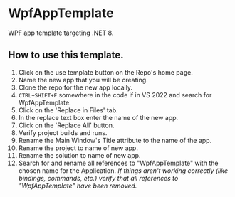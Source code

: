 ﻿# WpfAppTemplate

WPF app template targeting .NET 8.

## How to use this template.
1. Click on the use template button on the Repo's home page.
2. Name the new app that you will be creating.
3. Clone the repo for the new app locally.
4. `CTRL+SHIFT+F` somewhere in the code if in VS 2022 and search for WpfAppTemplate.
5. Click on the 'Replace in Files' tab.
6. In the replace text box enter the name of the new app.
7. Click on the 'Replace All' button.
8. Verify project builds and runs.
9. Rename the Main Window's Title attribute to the name of the app.
10. Rename the project to name of new app.
11. Rename the solution to name of new app.
12. Search for and rename all references to "WpfAppTemplate" with the chosen name for the Application.
*If things aren't working correctly (like bindings, commands, etc.) verify that all references to "WpfAppTemplate" have been removed.*